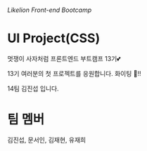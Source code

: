 ###### Likelion Front-end Bootcamp

# UI Project(CSS)

멋쟁이 사자처럼 프론트엔드 부트캠프 13기💕

13기 여러분의 첫 프로젝트를 응원합니다. 화이팅 👏‼️

14팀 김진섭 입니다.

# 팀 멤버

김진섭, 문서인, 김재현, 유재희
